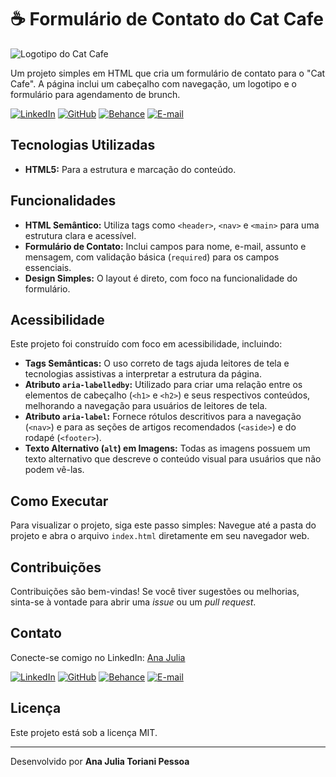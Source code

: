 # ☕ Formulário de Contato do Cat Cafe

![Logotipo do Cat Cafe](https://i.pinimg.com/736x/55/26/85/5526859383693fb2e8e00c5321a0dfaa.jpg)

Um projeto simples em HTML que cria um formulário de contato para o "Cat Cafe". A página inclui um cabeçalho com navegação, um logotipo e o formulário para agendamento de brunch.

[![LinkedIn](https://img.shields.io/badge/LinkedIn-0077B5?style=for-the-badge&logo=linkedin&logoColor=white)](https://www.linkedin.com/in/ajtp/)
[![GitHub](https://img.shields.io/badge/GitHub-100000?style=for-the-badge&logo=github&logoColor=white)](https://github.com/ajtoriani)
[![Behance](https://img.shields.io/badge/Behance-1769ff?style=for-the-badge&logo=behance&logoColor=white)](https://www.behance.net/ajtp)
[![E-mail](https://img.shields.io/badge/-Email-000?style=for-the-badge&logo=gmail&logoColor=AA42F7)](mailto:anajuliatoriani@gmail.com)
 
 ## Tecnologias Utilizadas
*   **HTML5:** Para a estrutura e marcação do conteúdo.

## Funcionalidades
*   **HTML Semântico:** Utiliza tags como `<header>`, `<nav>` e `<main>` para uma estrutura clara e acessível.
*   **Formulário de Contato:** Inclui campos para nome, e-mail, assunto e mensagem, com validação básica (`required`) para os campos essenciais.
*   **Design Simples:** O layout é direto, com foco na funcionalidade do formulário.

## Acessibilidade
Este projeto foi construído com foco em acessibilidade, incluindo:
*   **Tags Semânticas:** O uso correto de tags ajuda leitores de tela e tecnologias assistivas a interpretar a estrutura da página.
*   **Atributo `aria-labelledby`:** Utilizado para criar uma relação entre os elementos de cabeçalho (`<h1>` e `<h2>`) e seus respectivos conteúdos, melhorando a navegação para usuários de leitores de tela.
*   **Atributo `aria-label`:** Fornece rótulos descritivos para a navegação (`<nav>`) e para as seções de artigos recomendados (`<aside>`) e do rodapé (`<footer>`).
*   **Texto Alternativo (`alt`) em Imagens:** Todas as imagens possuem um texto alternativo que descreve o conteúdo visual para usuários que não podem vê-las.

## Como Executar
Para visualizar o projeto, siga este passo simples:
    Navegue até a pasta do projeto e abra o arquivo `index.html` diretamente em seu navegador web.

## Contribuições
Contribuições são bem-vindas! Se você tiver sugestões ou melhorias, sinta-se à vontade para abrir uma _issue_ ou um _pull request_.

## Contato
Conecte-se comigo no LinkedIn:
[Ana Julia](https://www.linkedin.com/in/ajtp)

[![LinkedIn](https://img.shields.io/badge/LinkedIn-0077B5?style=for-the-badge&logo=linkedin&logoColor=white)](https://www.linkedin.com/in/ajtp/)
[![GitHub](https://img.shields.io/badge/GitHub-100000?style=for-the-badge&logo=github&logoColor=white)](https://github.com/ajtoriani)
[![Behance](https://img.shields.io/badge/Behance-1769ff?style=for-the-badge&logo=behance&logoColor=white)](https://www.behance.net/ajtp)
[![E-mail](https://img.shields.io/badge/-Email-000?style=for-the-badge&logo=gmail&logoColor=AA42F7)](mailto:anajuliatoriani@gmail.com)

## Licença
Este projeto está sob a licença MIT.

---
Desenvolvido por **Ana Julia Toriani Pessoa**
